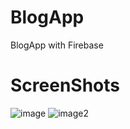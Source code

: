 # BlogApp
BlogApp with Firebase
# ScreenShots
![image](https://user-images.githubusercontent.com/43624991/48448166-d04b8e00-e7a6-11e8-9f53-868d47bf3e45.png)
![image2](https://user-images.githubusercontent.com/43624991/48448178-d93c5f80-e7a6-11e8-82c4-9c88a3ef3953.png)
